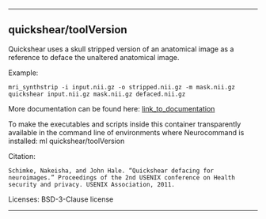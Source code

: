 
----------------------------------
## quickshear/toolVersion ##
Quickshear uses a skull stripped version of an anatomical image as a reference to deface the unaltered anatomical image.

Example:
```
mri_synthstrip -i input.nii.gz -o stripped.nii.gz -m mask.nii.gz 
quickshear input.nii.gz mask.nii.gz defaced.nii.gz

```

More documentation can be found here: [link_to_documentation](https://github.com/nipy/quickshear)

To make the executables and scripts inside this container transparently available in the command line of environments where Neurocommand is installed: ml quickshear/toolVersion

Citation:
```
Schimke, Nakeisha, and John Hale. “Quickshear defacing for neuroimages.” Proceedings of the 2nd USENIX conference on Health security and privacy. USENIX Association, 2011.
```

Licenses: BSD-3-Clause license

----------------------------------
